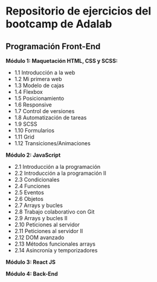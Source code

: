 # Repositorio de ejercicios del bootcamp de Adalab

## Programación Front-End

**Módulo 1: Maquetación HTML, CSS y SCSS:**

- 1.1 Introducción a la web
- 1.2 Mi primera web
- 1.3 Modelo de cajas
- 1.4 Flexbox
- 1.5 Posicionamiento
- 1.6 Responsive
- 1.7 Control de versiones
- 1.8 Automatización de tareas
- 1.9 SCSS
- 1.10 Formularios
- 1.11 Grid
- 1.12 Transiciones/Animaciones

**Módulo 2: JavaScript**

- 2.1 Introducción a la programación
- 2.2 Introducción a la programación II
- 2.3 Condicionales
- 2.4 Funciones
- 2.5 Eventos
- 2.6 Objetos
- 2.7 Arrays y bucles
- 2.8 Trabajo colaborativo con Git
- 2.9 Arrays y bucles II
- 2.10 Peticiones al servidor
- 2.11 Peticiones al servidor II
- 2.12 DOM avanzado
- 2.13 Métodos funcionales arrays
- 2.14 Asincronía y temporizadores

**Módulo 3: React JS**

**Módulo 4: Back-End**
